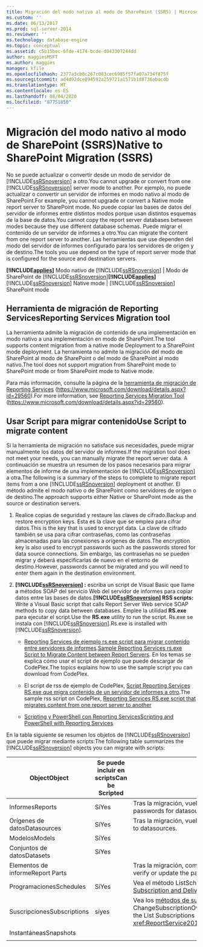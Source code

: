 ```yaml
---
title: Migración del modo nativo al modo de SharePoint (SSRS) | Microsoft Docs
ms.custom: ''
ms.date: 06/13/2017
ms.prod: sql-server-2014
ms.reviewer: ''
ms.technology: database-engine
ms.topic: conceptual
ms.assetid: c5b15bec-6fde-4174-bcde-d043307244dd
author: maggiesMSFT
ms.author: maggies
manager: kfile
ms.openlocfilehash: 2377a3cb8c267c083cec6985f57fa07a734f875f
ms.sourcegitcommit: ad4d92dce894592a259721a1571b1d8736abacdb
ms.translationtype: MT
ms.contentlocale: es-ES
ms.lasthandoff: 08/04/2020
ms.locfileid: "87751850"
---
```

# <a name="native-to-sharepoint-migration-ssrs"></a><span data-ttu-id="e38c2-102">Migración del modo nativo al modo de SharePoint (SSRS)</span><span class="sxs-lookup"><span data-stu-id="e38c2-102">Native to SharePoint Migration (SSRS)</span></span>
  <span data-ttu-id="e38c2-103">No se puede actualizar o convertir desde un modo de servidor de [!INCLUDE[ssRSnoversion](../../includes/ssrsnoversion-md.md)] a otro.</span><span class="sxs-lookup"><span data-stu-id="e38c2-103">You cannot upgrade or convert from one [!INCLUDE[ssRSnoversion](../../includes/ssrsnoversion-md.md)] server mode to another.</span></span> <span data-ttu-id="e38c2-104">Por ejemplo, no puede actualizar o convertir un servidor de informes en modo nativo al modo de SharePoint.</span><span class="sxs-lookup"><span data-stu-id="e38c2-104">For example, you cannot upgrade or convert a Native mode report server to SharePoint mode.</span></span> <span data-ttu-id="e38c2-105">No puede copiar las bases de datos del servidor de informes entre distintos modos porque usan distintos esquemas de la base de datos.</span><span class="sxs-lookup"><span data-stu-id="e38c2-105">You cannot copy the report server databases between modes because they use different database schemas.</span></span> <span data-ttu-id="e38c2-106">Puede migrar el contenido de un servidor de informes a otro.</span><span class="sxs-lookup"><span data-stu-id="e38c2-106">You can migrate the content from one report server to another.</span></span> <span data-ttu-id="e38c2-107">Las herramientas que use dependen del modo del servidor de informes configurado para los servidores de origen y de destino.</span><span class="sxs-lookup"><span data-stu-id="e38c2-107">The tools you use depend on the type of report server mode that is configured for the source and destination servers.</span></span>  
  
 <span data-ttu-id="e38c2-108">**[!INCLUDE[applies](../../includes/applies-md.md)]** Modo nativo de [!INCLUDE[ssRSnoversion](../../includes/ssrsnoversion-md.md)] | Modo de SharePoint de [!INCLUDE[ssRSnoversion](../../includes/ssrsnoversion-md.md)]</span><span class="sxs-lookup"><span data-stu-id="e38c2-108">**[!INCLUDE[applies](../../includes/applies-md.md)]**  [!INCLUDE[ssRSnoversion](../../includes/ssrsnoversion-md.md)] Native mode | [!INCLUDE[ssRSnoversion](../../includes/ssrsnoversion-md.md)] SharePoint mode</span></span>  
  
##  <a name="reporting-services-migration-tool"></a><a name="bkmk_native_to_sharepoint"></a> <span data-ttu-id="e38c2-109">Herramienta de migración de Reporting Services</span><span class="sxs-lookup"><span data-stu-id="e38c2-109">Reporting Services Migration tool</span></span>  
 <span data-ttu-id="e38c2-110">La herramienta admite la migración de contenido de una implementación en modo nativo a una implementación en modo de SharePoint.</span><span class="sxs-lookup"><span data-stu-id="e38c2-110">The tool supports content migration from a native mode Deployment to a SharePoint mode deployment.</span></span> <span data-ttu-id="e38c2-111">La herramienta no admite la migración del modo de SharePoint al modo de SharePoint o del modo de SharePoint al modo nativo.</span><span class="sxs-lookup"><span data-stu-id="e38c2-111">The tool does not support migration from SharePoint mode to SharePoint mode or from SharePoint mode to Native mode.</span></span>  
  
 <span data-ttu-id="e38c2-112">Para más información, consulte la página de la [herramienta de migración de Reporting Services](https://www.microsoft.com/download/details.aspx?id=29560) (https://www.microsoft.com/download/details.aspx?id=29560).</span><span class="sxs-lookup"><span data-stu-id="e38c2-112">For more information, see [Reporting Services Migration Tool](https://www.microsoft.com/download/details.aspx?id=29560) (https://www.microsoft.com/download/details.aspx?id=29560).</span></span>  
  
## <a name="use-script-to-migrate-content"></a><span data-ttu-id="e38c2-113">Usar Script para migrar contenido</span><span class="sxs-lookup"><span data-stu-id="e38c2-113">Use Script to migrate content</span></span>  
 <span data-ttu-id="e38c2-114">Si la herramienta de migración no satisface sus necesidades, puede migrar manualmente los datos del servidor de informes.</span><span class="sxs-lookup"><span data-stu-id="e38c2-114">If the migration tool does not meet your needs, you can manually migrate the report server data.</span></span> <span data-ttu-id="e38c2-115">A continuación se muestra un resumen de los pasos necesarios para migrar elementos de informe de una implementación de [!INCLUDE[ssRSnoversion](../../includes/ssrsnoversion-md.md)] a otra.</span><span class="sxs-lookup"><span data-stu-id="e38c2-115">The following is a summary of the steps to complete to migrate report items from a one [!INCLUDE[ssRSnoversion](../../includes/ssrsnoversion-md.md)] deployment ot another.</span></span> <span data-ttu-id="e38c2-116">El método admite el modo nativo o de SharePoint como servidores de origen o de destino.</span><span class="sxs-lookup"><span data-stu-id="e38c2-116">The approach supports either Native or SharePoint mode as the source or destination servers.</span></span>  
  
1.  <span data-ttu-id="e38c2-117">Realice copias de seguridad y restaure las claves de cifrado.</span><span class="sxs-lookup"><span data-stu-id="e38c2-117">Backup and restore encryption keys.</span></span> <span data-ttu-id="e38c2-118">Esta es la clave que se emplea para cifrar datos.</span><span class="sxs-lookup"><span data-stu-id="e38c2-118">This is the key that is used to encrypt data.</span></span> <span data-ttu-id="e38c2-119">La clave de cifrado también se usa para cifrar contraseñas, como las contraseñas almacenadas para las conexiones a orígenes de datos.</span><span class="sxs-lookup"><span data-stu-id="e38c2-119">The encryption key is also used to encrypt passwords such as the passwords stored for data source connections.</span></span> <span data-ttu-id="e38c2-120">Sin embargo, las contraseñas no se pueden migrar y deberá especificarlas de nuevo en el entorno de destino.</span><span class="sxs-lookup"><span data-stu-id="e38c2-120">However, passwords cannot be migrated and you will need to enter them again in the destination environment.</span></span>  
  
2.  <span data-ttu-id="e38c2-121">**[!INCLUDE[ssRSnoversion](../../includes/ssrsnoversion-md.md)] :** escriba un script de Visual Basic que llame a métodos SOAP del servicio Web del servidor de informes para copiar datos entre las bases de datos.</span><span class="sxs-lookup"><span data-stu-id="e38c2-121">**[!INCLUDE[ssRSnoversion](../../includes/ssrsnoversion-md.md)] RSS scripts:** Write a Visual Basic script that calls Report Server Web service SOAP methods to copy data between databases.</span></span> <span data-ttu-id="e38c2-122">Emplee la utilidad **RS.exe** para ejecutar el script.</span><span class="sxs-lookup"><span data-stu-id="e38c2-122">Use the **RS.exe** utility to run the script.</span></span> <span data-ttu-id="e38c2-123">Rs.exe se instala con [!INCLUDE[ssRSnoversion](../../includes/ssrsnoversion-md.md)].</span><span class="sxs-lookup"><span data-stu-id="e38c2-123">Rs.exe is installed with [!INCLUDE[ssRSnoversion](../../includes/ssrsnoversion-md.md)].</span></span>  
  
    -   <span data-ttu-id="e38c2-124">[Reporting Services de ejemplo rs.exe script para migrar contenido entre servidores de informes](../tools/sample-reporting-services-rs-exe-script-to-copy-content-between-report-servers.md).</span><span class="sxs-lookup"><span data-stu-id="e38c2-124">[Sample Reporting Services rs.exe Script to Migrate Content between Report Servers](../tools/sample-reporting-services-rs-exe-script-to-copy-content-between-report-servers.md).</span></span> <span data-ttu-id="e38c2-125">En los temas se explica cómo usar el script de ejemplo que puede descargar de CodePlex.</span><span class="sxs-lookup"><span data-stu-id="e38c2-125">The topics explains how to use the sample script you can download from CodePlex.</span></span>  
  
    -   <span data-ttu-id="e38c2-126">El script de rss de ejemplo de CodePlex, [Script Reporting Services RS.exe que migra contenido de un servidor de informes a otro](https://azuresql.codeplex.com/releases/view/115207).</span><span class="sxs-lookup"><span data-stu-id="e38c2-126">The sample rss script on CodePlex, [Reporting Services RS.exe script that migrates content from one report server to another](https://azuresql.codeplex.com/releases/view/115207)</span></span>  
  
    -   [<span data-ttu-id="e38c2-127">Scripting y PowerShell con Reporting Services</span><span class="sxs-lookup"><span data-stu-id="e38c2-127">Scripting and PowerShell with Reporting Services</span></span>](../tools/scripting-and-powershell-with-reporting-services.md)  
  
 <span data-ttu-id="e38c2-128">En la tabla siguiente se resumen los objetos de [!INCLUDE[ssRSnoversion](../../includes/ssrsnoversion-md.md)] que puede migrar mediante scripts:</span><span class="sxs-lookup"><span data-stu-id="e38c2-128">The following table summarizes the [!INCLUDE[ssRSnoversion](../../includes/ssrsnoversion-md.md)] objects you can migrate with scripts:</span></span>  
  
|<span data-ttu-id="e38c2-129">Object</span><span class="sxs-lookup"><span data-stu-id="e38c2-129">Object</span></span>|<span data-ttu-id="e38c2-130">Se puede incluir en scripts</span><span class="sxs-lookup"><span data-stu-id="e38c2-130">Can be Scripted</span></span>|<span data-ttu-id="e38c2-131">Comentarios</span><span class="sxs-lookup"><span data-stu-id="e38c2-131">Comments</span></span>|  
|------------|---------------------|--------------|  
|<span data-ttu-id="e38c2-132">Informes</span><span class="sxs-lookup"><span data-stu-id="e38c2-132">Reports</span></span>|<span data-ttu-id="e38c2-133">Sí</span><span class="sxs-lookup"><span data-stu-id="e38c2-133">Yes</span></span>|<span data-ttu-id="e38c2-134">Tras la migración, vuelva a escribir las contraseñas para los orígenes de datos.</span><span class="sxs-lookup"><span data-stu-id="e38c2-134">Following migration, to re-enter passwords for datasources.</span></span>|  
|<span data-ttu-id="e38c2-135">Orígenes de datos</span><span class="sxs-lookup"><span data-stu-id="e38c2-135">Datasources</span></span>|<span data-ttu-id="e38c2-136">Sí</span><span class="sxs-lookup"><span data-stu-id="e38c2-136">Yes</span></span>|<span data-ttu-id="e38c2-137">Tras la migración, vuelva a vincular los informes con los orígenes de datos.</span><span class="sxs-lookup"><span data-stu-id="e38c2-137">Following migration, Re-link reports to datasources.</span></span>|  
|<span data-ttu-id="e38c2-138">Modelos</span><span class="sxs-lookup"><span data-stu-id="e38c2-138">Models</span></span>|<span data-ttu-id="e38c2-139">Sí</span><span class="sxs-lookup"><span data-stu-id="e38c2-139">Yes</span></span>||  
|<span data-ttu-id="e38c2-140">Conjuntos de datos</span><span class="sxs-lookup"><span data-stu-id="e38c2-140">Datasets</span></span>|<span data-ttu-id="e38c2-141">Sí</span><span class="sxs-lookup"><span data-stu-id="e38c2-141">Yes</span></span>||  
|<span data-ttu-id="e38c2-142">Elementos de informe</span><span class="sxs-lookup"><span data-stu-id="e38c2-142">Report Parts</span></span>||<span data-ttu-id="e38c2-143">Tras la migración, compruebe o actualice la ruta de acceso a los elementos de informe.</span><span class="sxs-lookup"><span data-stu-id="e38c2-143">Following migration, verify or update the path to the report parts.</span></span>|  
|<span data-ttu-id="e38c2-144">Programaciones</span><span class="sxs-lookup"><span data-stu-id="e38c2-144">Schedules</span></span>|<span data-ttu-id="e38c2-145">Sí</span><span class="sxs-lookup"><span data-stu-id="e38c2-145">Yes</span></span>|<span data-ttu-id="e38c2-146">Vea el método ListSchedules en [Subscription and Delivery Methods](../report-server-web-service/methods/subscription-and-delivery-methods.md).</span><span class="sxs-lookup"><span data-stu-id="e38c2-146">See the ListSchedules method [Subscription and Delivery Methods](../report-server-web-service/methods/subscription-and-delivery-methods.md)</span></span>|  
|<span data-ttu-id="e38c2-147">Suscripciones</span><span class="sxs-lookup"><span data-stu-id="e38c2-147">Subscriptions</span></span>|<span data-ttu-id="e38c2-148">sí</span><span class="sxs-lookup"><span data-stu-id="e38c2-148">yes</span></span>|<span data-ttu-id="e38c2-149">Vea los [métodos de suscripción y entrega](../report-server-web-service/methods/subscription-and-delivery-methods.md) del método List subscriptions y el método ChangeSubscriptionOwner<xref:ReportService2010.ReportingService2010.ChangeSubscriptionOwner%2A></span><span class="sxs-lookup"><span data-stu-id="e38c2-149">See the List Subscriptions method [Subscription and Delivery Methods](../report-server-web-service/methods/subscription-and-delivery-methods.md) and the ChangeSubscriptionOwner method <xref:ReportService2010.ReportingService2010.ChangeSubscriptionOwner%2A></span></span>|  
|<span data-ttu-id="e38c2-150">Instantáneas</span><span class="sxs-lookup"><span data-stu-id="e38c2-150">Snapshots</span></span>|||  
||||  
  
